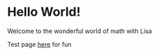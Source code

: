 # Hello World!
Welcome to the wonderful world of math with Lisa

Test page [here](/example) for fun
